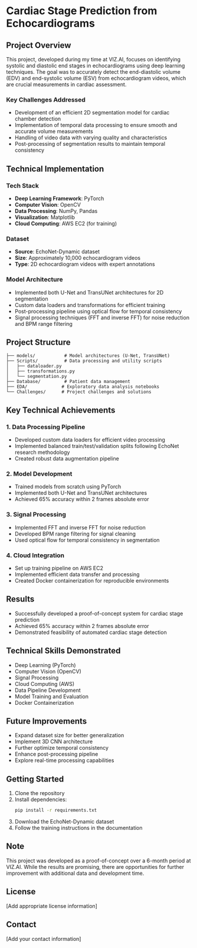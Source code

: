 # Cardiac Stage Prediction from Echocardiograms

## Project Overview
This project, developed during my time at VIZ.AI, focuses on identifying systolic and diastolic end stages in echocardiograms using deep learning techniques. The goal was to accurately detect the end-diastolic volume (EDV) and end-systolic volume (ESV) from echocardiogram videos, which are crucial measurements in cardiac assessment.

### Key Challenges Addressed
- Development of an efficient 2D segmentation model for cardiac chamber detection
- Implementation of temporal data processing to ensure smooth and accurate volume measurements
- Handling of video data with varying quality and characteristics
- Post-processing of segmentation results to maintain temporal consistency

## Technical Implementation

### Tech Stack
- **Deep Learning Framework**: PyTorch
- **Computer Vision**: OpenCV
- **Data Processing**: NumPy, Pandas
- **Visualization**: Matplotlib
- **Cloud Computing**: AWS EC2 (for training)

### Dataset
- **Source**: EchoNet-Dynamic dataset
- **Size**: Approximately 10,000 echocardiogram videos
- **Type**: 2D echocardiogram videos with expert annotations

### Model Architecture
- Implemented both U-Net and TransUNet architectures for 2D segmentation
- Custom data loaders and transformations for efficient training
- Post-processing pipeline using optical flow for temporal consistency
- Signal processing techniques (FFT and inverse FFT) for noise reduction and BPM range filtering

## Project Structure
```
├── models/           # Model architectures (U-Net, TransUNet)
├── Scripts/          # Data processing and utility scripts
│   ├── dataloader.py
│   ├── transformations.py
│   └── segmentation.py
├── Database/         # Patient data management
├── EDA/             # Exploratory data analysis notebooks
└── Challenges/      # Project challenges and solutions
```

## Key Technical Achievements

### 1. Data Processing Pipeline
- Developed custom data loaders for efficient video processing
- Implemented balanced train/test/validation splits following EchoNet research methodology
- Created robust data augmentation pipeline

### 2. Model Development
- Trained models from scratch using PyTorch
- Implemented both U-Net and TransUNet architectures
- Achieved 65% accuracy within 2 frames absolute error

### 3. Signal Processing
- Implemented FFT and inverse FFT for noise reduction
- Developed BPM range filtering for signal cleaning
- Used optical flow for temporal consistency in segmentation

### 4. Cloud Integration
- Set up training pipeline on AWS EC2
- Implemented efficient data transfer and processing
- Created Docker containerization for reproducible environments

## Results
- Successfully developed a proof-of-concept system for cardiac stage prediction
- Achieved 65% accuracy within 2 frames absolute error
- Demonstrated feasibility of automated cardiac stage detection

## Technical Skills Demonstrated
- Deep Learning (PyTorch)
- Computer Vision (OpenCV)
- Signal Processing
- Cloud Computing (AWS)
- Data Pipeline Development
- Model Training and Evaluation
- Docker Containerization

## Future Improvements
- Expand dataset size for better generalization
- Implement 3D CNN architecture
- Further optimize temporal consistency
- Enhance post-processing pipeline
- Explore real-time processing capabilities

## Getting Started
1. Clone the repository
2. Install dependencies:
   ```bash
   pip install -r requirements.txt
   ```
3. Download the EchoNet-Dynamic dataset
4. Follow the training instructions in the documentation

## Note
This project was developed as a proof-of-concept over a 6-month period at VIZ.AI. While the results are promising, there are opportunities for further improvement with additional data and development time.

## License
[Add appropriate license information]

## Contact
[Add your contact information] 